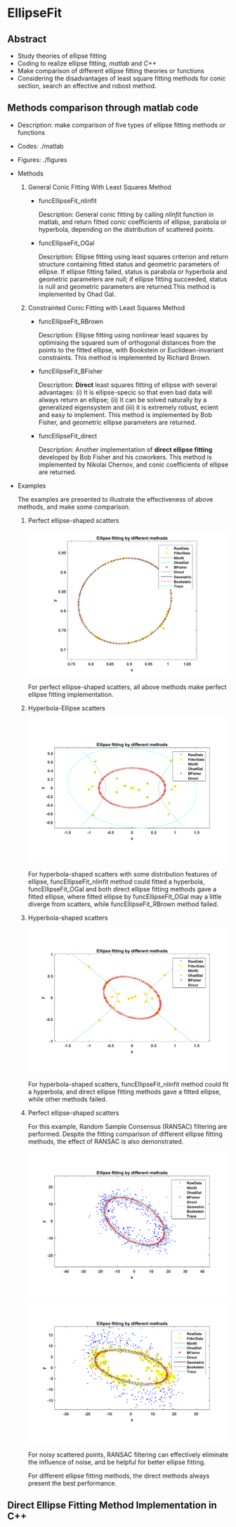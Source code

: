 # EllipseFit
## Abstract
- Study theories of ellipse fitting
- Coding to realize ellipse fitting, _matlab_ and _C++_
- Make comparison of different ellipse fitting theories or functions
- Considering the disadvantages of least square fitting methods for conic section,
search an effective and robost method. 

## Methods comparison through matlab code
- Description: make comparison of five types of ellipse fitting methods or functions
- Codes: ./matlab
- Figures: ./figures
- Methods
    1. General Conic Fitting With Least Squares Method
        - funcEllipseFit_nlinfit

            Description: General conic fitting by calling _nlinfit_ function in matlab,
            and return fitted conic coefficients of ellipse, parabola or hyperbola,
            depending on the distribution of scattered points. 

        - funcEllipseFit_OGal
            
            Description: Ellipse fitting using least squares criterion and return
            structure containing fitted status and geometric parameters of ellipse.
            If ellipse fitting failed, status is parabola or hyperbola and geometric
            parameters are null; if ellipse fitting succeeded, status is null and
            geometric parameters are returned.This method is implemented by Ohad Gal.

    2. Constrainted Conic Fitting with Least Squares Method
        - funcEllipseFit_RBrown
            
            Description: Ellipse fitting using nonlinear least squares by
            optimising the squared sum of orthogonal distances from the 
            points to the fitted ellipse, with Bookstein or Euclidean-invariant
            constraints. This method is implemented by Richard Brown.

        - funcEllipseFit_BFisher
            
            Description: **Direct** least squares fitting of ellipse with several 
            advantages: (i) It is ellipse-specic so that even bad data will
            always return an ellipse; (ii) It can be solved naturally by a
            generalized eigensystem and (iii) it is extremely robust, ecient
            and easy to implement. This method is implemented by Bob Fisher,
            and geometric ellipse parameters are returned.

        - funcEllipseFit_direct
            
            Description: Another implementation of **direct ellipse fitting**
            developed by Bob Fisher and his coworkers. This method is 
            implemented by Nikolai Chernov, and conic coefficients of ellipse
            are returned.
- Examples

     The examples are presented to illustrate the effectiveness of above methods,
      and make some comparison.

    1. Perfect ellipse-shaped scatters
    
        ![](./figures/ellipse_RANSAC.png)
        
        For perfect ellipse-shaped scatters, all above methods make perfect
        ellipse fitting implementation.
    
    2. Hyperbola-Ellipse scatters
    
        ![](./figures/hyperEllipse_RANSAC.png)
        
        For hyperbola-shaped scatters with some distribution features of ellipse,
        funcEllipseFit_nlinfit method could fitted a hyperbola, funcEllipseFit_OGal
        and both direct ellipse fitting methods gave a fitted ellipse, where fitted
        ellipse by funcEllipseFit_OGal may a little diverge from scatters, while
        funcEllipseFit_RBrown method failed.

    3. Hyperbola-shaped scatters
    
        ![](./figures/hyperbola_RANSAC.png)
        
        For hyperbola-shaped scatters, funcEllipseFit_nlinfit method could fit
        a hyperbola, and direct ellipse fitting methods gave a fitted ellipse,
        while other methods failed.
    
    4. Perfect ellipse-shaped scatters
        
        For this example, Random Sample Consensus (RANSAC) filtering are performed.
        Despite the fitting comparison of different ellipse fitting methods, the
        effect of RANSAC is also demonstrated.
        
        ![](./figures/noisyEllipse.png)
        ![](./figures/noisyEllipse_RANSAC.png)
        
        For noisy scattered points, RANSAC filtering can effectively eliminate 
        the influence of noise, and be helpful for better ellipse fitting.

        For different ellipse fitting methods, the direct methods always present
        the best performance. 

## Direct Ellipse Fitting Method Implementation in C++
